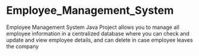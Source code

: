 # Employee_Management_System
Employee Management System Java Project allows you to manage all employee information in a centralized database where you can check and update and view employee details, and can delete in case employee leaves the company
